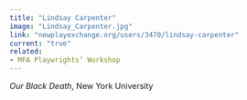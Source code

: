 ```yaml
---
title: "Lindsay Carpenter"
image: "Lindsay_Carpenter.jpg"
link: "newplayexchange.org/users/3470/lindsay-carpenter"
current: "true"
related:
- MFA Playwrights’ Workshop
---
```


*Our Black Death*, New York University
